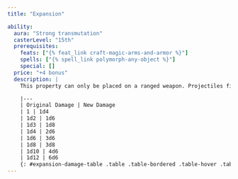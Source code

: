 ```yaml
---
title: "Expansion"

ability:
  aura: "Strong transmutation"
  casterLevel: "15th"
  prerequisites:
    feats: ["{% feat_link craft-magic-arms-and-armor %}"]
    spells: ["{% spell_link polymorph-any-object %}"]
    special: []
  price: "+4 bonus"
  description: |
    This property can only be placed on a ranged weapon. Projectiles fired from a weapon of expansion are treated as three size categories larger for the purpose of damage dealt.

    |---
    | Original Damage | New Damage
    | 1 | 1d4
    | 1d2 | 1d6
    | 1d3 | 1d8
    | 1d4 | 2d6
    | 1d6 | 3d6
    | 1d8 | 3d8
    | 1d10 | 4d6
    | 1d12 | 6d6
    {: #expansion-damage-table .table .table-bordered .table-hover .table-striped data-caption="Table: Expansion Damage Table" }
---
```

